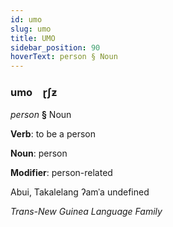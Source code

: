 ```yaml
---
id: umo
slug: umo
title: UMO
sidebar_position: 90
hoverText: person § Noun
---
```


### umo&emsp;<span kind="abugida">ɽʃƶ</span>

*person* **§** Noun

**Verb**: to be a person

**Noun**: person

**Modifier**: person-related

Abui, Takalelang ʔamˈa undefined

*Trans-New Guinea Language Family*